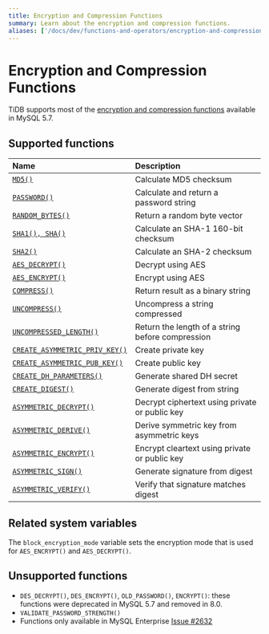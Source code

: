 ```yaml
---
title: Encryption and Compression Functions
summary: Learn about the encryption and compression functions.
aliases: ['/docs/dev/functions-and-operators/encryption-and-compression-functions/','/docs/dev/reference/sql/functions-and-operators/encryption-and-compression-functions/']
---
```


# Encryption and Compression Functions

TiDB supports most of the [encryption and compression functions](https://dev.mysql.com/doc/refman/5.7/en/encryption-functions.html) available in MySQL 5.7.

## Supported functions

| Name                                                                                                                                               | Description                                       |
|:------------------------------------------------------------------------------------------------------------------------------------------------------|:--------------------------------------------------|
| [`MD5()`](https://dev.mysql.com/doc/refman/5.7/en/encryption-functions.html#function_md5)                                                             | Calculate MD5 checksum                            |
| [`PASSWORD()`](https://dev.mysql.com/doc/refman/5.7/en/encryption-functions.html#function_password)                                | Calculate and return a password string            |
| [`RANDOM_BYTES()`](https://dev.mysql.com/doc/refman/5.7/en/encryption-functions.html#function_random-bytes)                                           | Return a random byte vector                       |
| [`SHA1(), SHA()`](https://dev.mysql.com/doc/refman/5.7/en/encryption-functions.html#function_sha1)                                                    | Calculate an SHA-1 160-bit checksum               |
| [`SHA2()`](https://dev.mysql.com/doc/refman/5.7/en/encryption-functions.html#function_sha2)                                                           | Calculate an SHA-2 checksum                       |
| [`AES_DECRYPT()`](https://dev.mysql.com/doc/refman/5.7/en/encryption-functions.html#function_aes-decrypt)                                             | Decrypt using AES                                 |
| [`AES_ENCRYPT()`](https://dev.mysql.com/doc/refman/5.7/en/encryption-functions.html#function_aes-encrypt)                                             | Encrypt using AES                                 |
| [`COMPRESS()`](https://dev.mysql.com/doc/refman/5.7/en/encryption-functions.html#function_compress)                                                   | Return result as a binary string                  |
| [`UNCOMPRESS()`](https://dev.mysql.com/doc/refman/5.7/en/encryption-functions.html#function_uncompress)                                               | Uncompress a string compressed                    |
| [`UNCOMPRESSED_LENGTH()`](https://dev.mysql.com/doc/refman/5.7/en/encryption-functions.html#function_uncompressed-length)                             | Return the length of a string before compression  |
| [`CREATE_ASYMMETRIC_PRIV_KEY()`](https://dev.mysql.com/doc/refman/5.7/en/enterprise-encryption-functions.html#function_create-asymmetric-priv-key)    | Create private key                                |
| [`CREATE_ASYMMETRIC_PUB_KEY()`](https://dev.mysql.com/doc/refman/5.7/en/enterprise-encryption-functions.html#function_create-asymmetric-pub-key)      | Create public key                                 |
| [`CREATE_DH_PARAMETERS()`](https://dev.mysql.com/doc/refman/5.7/en/enterprise-encryption-functions.html#function_create-dh-parameters)                | Generate shared DH secret                         |
| [`CREATE_DIGEST()`](https://dev.mysql.com/doc/refman/5.7/en/enterprise-encryption-functions.html#function_create-digest)                              | Generate digest from string                       |
| [`ASYMMETRIC_DECRYPT()`](https://dev.mysql.com/doc/refman/5.7/en/enterprise-encryption-functions.html#function_asymmetric-decrypt)                    | Decrypt ciphertext using private or public key    |
| [`ASYMMETRIC_DERIVE()`](https://dev.mysql.com/doc/refman/5.7/en/enterprise-encryption-functions.html#function_asymmetric-derive)                    | Derive symmetric key from asymmetric keys         |
| [`ASYMMETRIC_ENCRYPT()`](https://dev.mysql.com/doc/refman/5.7/en/enterprise-encryption-functions.html#function_asymmetric-encrypt)                    | Encrypt cleartext using private or public key     |
| [`ASYMMETRIC_SIGN()`](https://dev.mysql.com/doc/refman/5.7/en/enterprise-encryption-functions.html#function_asymmetric-sign)                          | Generate signature from digest                    |
| [`ASYMMETRIC_VERIFY()`](https://dev.mysql.com/doc/refman/5.7/en/enterprise-encryption-functions.html#function_asymmetric-verify)                      | Verify that signature matches digest              |

## Related system variables

The `block_encryption_mode` variable sets the encryption mode that is used for `AES_ENCRYPT()` and `AES_DECRYPT()`.

## Unsupported functions

* `DES_DECRYPT()`, `DES_ENCRYPT()`, `OLD_PASSWORD()`, `ENCRYPT()`: these functions were deprecated in MySQL 5.7 and removed in 8.0.
* `VALIDATE_PASSWORD_STRENGTH()`
* Functions only available in MySQL Enterprise [Issue #2632](https://github.com/pingcap/tidb/issues/2632)
